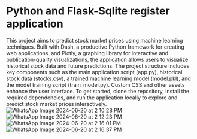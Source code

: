 # Python and Flask-Sqlite register application
This project aims to predict stock market prices using machine learning techniques. Built with Dash, a productive Python framework for creating web applications, and Plotly, a graphing library for interactive and publication-quality visualizations, the application allows users to visualize historical stock data and future predictions. The project structure includes key components such as the main application script (app.py), historical stock data (stocks.csv), a trained machine learning model (model.pkl), and the model training script (train_model.py). Custom CSS and other assets enhance the user interface. To get started, clone the repository, install the required dependencies, and run the application locally to explore and predict stock market prices interactively.
![WhatsApp Image 2024-06-20 at 2 10 28 PM](https://github.com/HUNTER9769/Python-and-Flask-Sqlite-register-application/assets/118692025/6c4cbee2-7020-4aa0-be7d-5794d8df6338)
![WhatsApp Image 2024-06-20 at 2 12 23 PM](https://github.com/HUNTER9769/Python-and-Flask-Sqlite-register-application/assets/118692025/6ec73c53-f95b-431e-9dd1-0d18d42c42db)
![WhatsApp Image 2024-06-20 at 2 16 01 PM](https://github.com/HUNTER9769/Python-and-Flask-Sqlite-register-application/assets/118692025/20dd9440-bb19-4c78-8864-0946bf826b1a)
![WhatsApp Image 2024-06-20 at 2 16 37 PM](https://github.com/HUNTER9769/Python-and-Flask-Sqlite-register-application/assets/118692025/32e47d3a-0de1-4429-b47f-da80e540a7fe)
